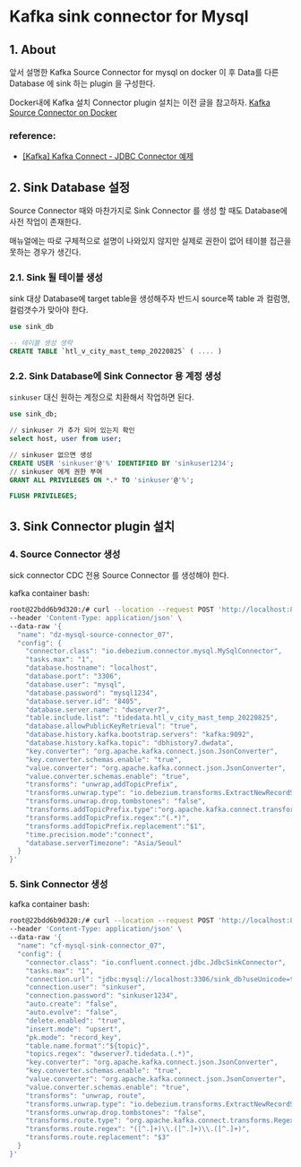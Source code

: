 # Kafka sink connector for Mysql

## 1. About
앞서 설명한 Kafka Source Connector for mysql on docker 이 후 Data를 다른 Database 에 sink 하는 plugin 을 구성한다.

Docker내에 Kafka 설치 Connector plugin 설치는 이전 글을 참고하자. [Kafka Source Connector on Docker](./Kafka-source-connector-on-docker.md)

### reference:
- [[Kafka] Kafka Connect - JDBC Connector 예제](https://wecandev.tistory.com/110)


## 2. Sink Database 설정
Source Connector 때와 마찬가지로 Sink Connector 를 생성 할 때도 Database에 사전 작업이 존재한다. 

매뉴얼에는 따로 구체적으로 설명이 나와있지 않지만 실제로 권한이 없어 테이블 접근을 못하는 경우가 생긴다.


### 2.1. Sink 될 테이블 생성
sink 대상 Database에 target table을 생성해주자 반드시 source쪽 table 과 컬럼명, 컬럼갯수가 맞아야 한다.

```sql
use sink_db

-- 테이블 생성 생략
CREATE TABLE `htl_v_city_mast_temp_20220825` ( .... )
``` 

### 2.2. Sink Database에 Sink Connector 용 계정 생성
`sinkuser` 대신 원하는 계정으로 치환해서 작업하면 된다.

```sql
use sink_db;

// sinkuser 가 추가 되어 있는지 확인
select host, user from user;

// sinkuser 없으면 생성
CREATE USER 'sinkuser'@'%' IDENTIFIED BY 'sinkuser1234';
// sinkuser 에게 권한 부여
GRANT ALL PRIVILEGES ON *.* TO 'sinkuser'@'%';

FLUSH PRIVILEGES;

```
## 3. Sink Connector plugin  설치 

### 4. Source Connector 생성
sick connector CDC 전용 Source Connector 를 생성해야 한다.

kafka container bash:
```sh
root@22bdd6b9d320:/# curl --location --request POST 'http://localhost:8083/connectors' \
--header 'Content-Type: application/json' \
--data-raw '{
  "name": "dz-mysql-source-connector_07",
  "config": {
    "connector.class": "io.debezium.connector.mysql.MySqlConnector",
    "tasks.max": "1",
    "database.hostname": "localhost",
    "database.port": "3306",
    "database.user": "mysql",
    "database.password": "mysql1234",
    "database.server.id": "8405",
    "database.server.name": "dwserver7",
    "table.include.list": "tidedata.htl_v_city_mast_temp_20220825",
    "database.allowPublicKeyRetrieval": "true",
    "database.history.kafka.bootstrap.servers": "kafka:9092",
    "database.history.kafka.topic": "dbhistory7.dwdata",
    "key.converter": "org.apache.kafka.connect.json.JsonConverter",
    "key.converter.schemas.enable": "true",
    "value.converter": "org.apache.kafka.connect.json.JsonConverter",
    "value.converter.schemas.enable": "true",
    "transforms": "unwrap,addTopicPrefix",
    "transforms.unwrap.type": "io.debezium.transforms.ExtractNewRecordState",
    "transforms.unwrap.drop.tombstones": "false",
    "transforms.addTopicPrefix.type":"org.apache.kafka.connect.transforms.RegexRouter",
    "transforms.addTopicPrefix.regex":"(.*)",
    "transforms.addTopicPrefix.replacement":"$1",
    "time.precision.mode":"connect",
    "database.serverTimezone": "Asia/Seoul"
  }
}'

```


### 5. Sink Connector 생성

kafka container bash:
```sh
root@22bdd6b9d320:/# curl --location --request POST 'http://localhost:8083/connectors' \
--header 'Content-Type: application/json' \
--data-raw '{
  "name": "cf-mysql-sink-connector_07",
  "config": {
    "connector.class": "io.confluent.connect.jdbc.JdbcSinkConnector",
    "tasks.max": "1",
    "connection.url": "jdbc:mysql://localhost:3306/sink_db?useUnicode=true&characterEncoding=UTF-8&serverTimezone=Asia/Seoul&useSSL=false",
    "connection.user": "sinkuser",
    "connection.password": "sinkuser1234",
    "auto.create": "false",
    "auto.evolve": "false",
    "delete.enabled": "true",
    "insert.mode": "upsert",
    "pk.mode": "record_key",
    "table.name.format":"${topic}",
    "topics.regex": "dwserver7.tidedata.(.*)",
    "key.converter": "org.apache.kafka.connect.json.JsonConverter",
    "key.converter.schemas.enable": "true",
    "value.converter": "org.apache.kafka.connect.json.JsonConverter",
    "value.converter.schemas.enable": "true",
    "transforms": "unwrap, route",
    "transforms.unwrap.type": "io.debezium.transforms.ExtractNewRecordState",
    "transforms.unwrap.drop.tombstones": "false",
    "transforms.route.type": "org.apache.kafka.connect.transforms.RegexRouter",
    "transforms.route.regex": "([^.]+)\\.([^.]+)\\.([^.]+)",
    "transforms.route.replacement": "$3"
  }
}'
```